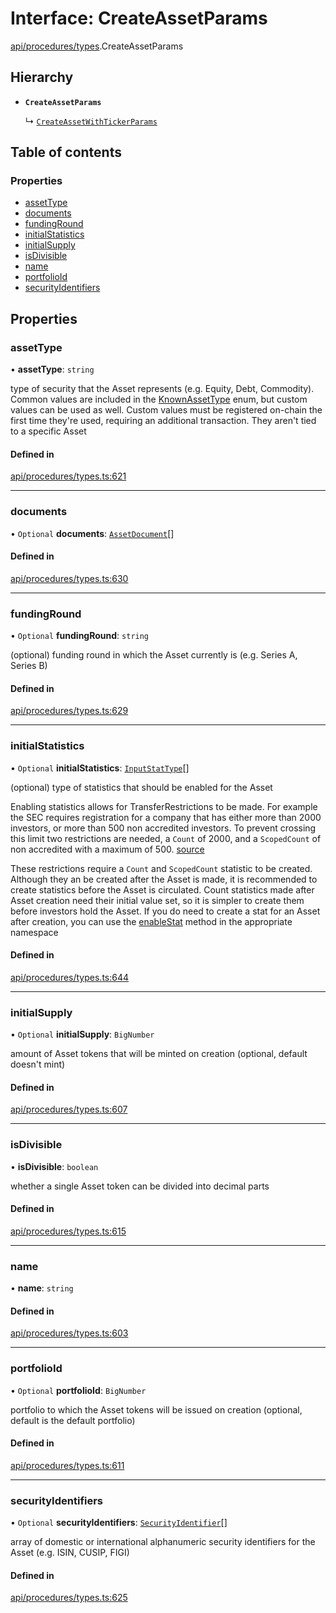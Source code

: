 # Interface: CreateAssetParams

[api/procedures/types](../wiki/api.procedures.types).CreateAssetParams

## Hierarchy

- **`CreateAssetParams`**

  ↳ [`CreateAssetWithTickerParams`](../wiki/api.procedures.types.CreateAssetWithTickerParams)

## Table of contents

### Properties

- [assetType](../wiki/api.procedures.types.CreateAssetParams#assettype)
- [documents](../wiki/api.procedures.types.CreateAssetParams#documents)
- [fundingRound](../wiki/api.procedures.types.CreateAssetParams#fundinground)
- [initialStatistics](../wiki/api.procedures.types.CreateAssetParams#initialstatistics)
- [initialSupply](../wiki/api.procedures.types.CreateAssetParams#initialsupply)
- [isDivisible](../wiki/api.procedures.types.CreateAssetParams#isdivisible)
- [name](../wiki/api.procedures.types.CreateAssetParams#name)
- [portfolioId](../wiki/api.procedures.types.CreateAssetParams#portfolioid)
- [securityIdentifiers](../wiki/api.procedures.types.CreateAssetParams#securityidentifiers)

## Properties

### assetType

• **assetType**: `string`

type of security that the Asset represents (e.g. Equity, Debt, Commodity). Common values are included in the
  [KnownAssetType](../wiki/api.entities.Asset.types.KnownAssetType) enum, but custom values can be used as well. Custom values must be registered on-chain the first time
  they're used, requiring an additional transaction. They aren't tied to a specific Asset

#### Defined in

[api/procedures/types.ts:621](https://github.com/PolymeshAssociation/polymesh-sdk/blob/fe2e6dd1/src/api/procedures/types.ts#L621)

___

### documents

• `Optional` **documents**: [`AssetDocument`](../wiki/api.entities.Asset.types.AssetDocument)[]

#### Defined in

[api/procedures/types.ts:630](https://github.com/PolymeshAssociation/polymesh-sdk/blob/fe2e6dd1/src/api/procedures/types.ts#L630)

___

### fundingRound

• `Optional` **fundingRound**: `string`

(optional) funding round in which the Asset currently is (e.g. Series A, Series B)

#### Defined in

[api/procedures/types.ts:629](https://github.com/PolymeshAssociation/polymesh-sdk/blob/fe2e6dd1/src/api/procedures/types.ts#L629)

___

### initialStatistics

• `Optional` **initialStatistics**: [`InputStatType`](../wiki/api.entities.types#inputstattype)[]

(optional) type of statistics that should be enabled for the Asset

Enabling statistics allows for TransferRestrictions to be made. For example the SEC requires registration for a company that
has either more than 2000 investors, or more than 500 non accredited investors. To prevent crossing this limit two restrictions are
needed, a `Count` of 2000, and a `ScopedCount` of non accredited with a maximum of 500. [source](https://www.sec.gov/info/smallbus/secg/jobs-act-section-12g-small-business-compliance-guide.htm)

These restrictions require a `Count` and `ScopedCount` statistic to be created. Although they an be created after the Asset is made, it is recommended to create statistics
before the Asset is circulated. Count statistics made after Asset creation need their initial value set, so it is simpler to create them before investors hold the Asset.
If you do need to create a stat for an Asset after creation, you can use the [enableStat](../wiki/api.entities.Asset.Fungible.TransferRestrictions.TransferRestrictionBase.TransferRestrictionBase#enablestat) method in
the appropriate namespace

#### Defined in

[api/procedures/types.ts:644](https://github.com/PolymeshAssociation/polymesh-sdk/blob/fe2e6dd1/src/api/procedures/types.ts#L644)

___

### initialSupply

• `Optional` **initialSupply**: `BigNumber`

amount of Asset tokens that will be minted on creation (optional, default doesn't mint)

#### Defined in

[api/procedures/types.ts:607](https://github.com/PolymeshAssociation/polymesh-sdk/blob/fe2e6dd1/src/api/procedures/types.ts#L607)

___

### isDivisible

• **isDivisible**: `boolean`

whether a single Asset token can be divided into decimal parts

#### Defined in

[api/procedures/types.ts:615](https://github.com/PolymeshAssociation/polymesh-sdk/blob/fe2e6dd1/src/api/procedures/types.ts#L615)

___

### name

• **name**: `string`

#### Defined in

[api/procedures/types.ts:603](https://github.com/PolymeshAssociation/polymesh-sdk/blob/fe2e6dd1/src/api/procedures/types.ts#L603)

___

### portfolioId

• `Optional` **portfolioId**: `BigNumber`

portfolio to which the Asset tokens will be issued on creation (optional, default is the default portfolio)

#### Defined in

[api/procedures/types.ts:611](https://github.com/PolymeshAssociation/polymesh-sdk/blob/fe2e6dd1/src/api/procedures/types.ts#L611)

___

### securityIdentifiers

• `Optional` **securityIdentifiers**: [`SecurityIdentifier`](../wiki/api.entities.Asset.types.SecurityIdentifier)[]

array of domestic or international alphanumeric security identifiers for the Asset (e.g. ISIN, CUSIP, FIGI)

#### Defined in

[api/procedures/types.ts:625](https://github.com/PolymeshAssociation/polymesh-sdk/blob/fe2e6dd1/src/api/procedures/types.ts#L625)
